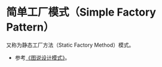 # 简单工厂模式（Simple Factory Pattern）

又称为静态工厂方法（Static Factory Method）模式。

* 参考[《图说设计模式》](https://design-patterns.readthedocs.io/zh_CN/latest/creational_patterns/simple_factory.html)。
